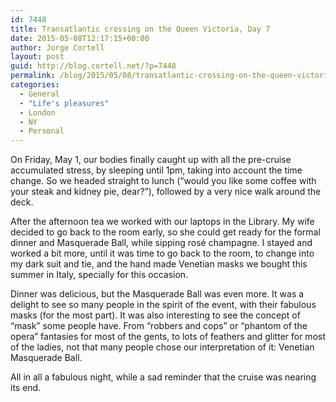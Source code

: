 ```yaml
---
id: 7448
title: Transatlantic crossing on the Queen Victoria, Day 7
date: 2015-05-08T12:17:15+00:00
author: Jorge Cortell
layout: post
guid: http://blog.cortell.net/?p=7448
permalink: /blog/2015/05/08/transatlantic-crossing-on-the-queen-victoria-day-7/
categories:
  - General
  - "Life's pleasures"
  - London
  - NY
  - Personal
---
```

On Friday, May 1, our bodies finally caught up with all the pre-cruise accumulated stress, by sleeping until 1pm, taking into account the time change. So we headed straight to lunch (“would you like some coffee with your steak and kidney pie, dear?”), followed by a very nice walk around the deck.

After the afternoon tea we worked with our laptops in the Library. My wife decided to go back to the room early, so she could get ready for the formal dinner and Masquerade Ball, while sipping rosé champagne. I stayed and worked a bit more, until it was time to go back to the room, to change into my dark suit and tie, and the hand made Venetian masks we bought this summer in Italy, specially for this occasion.

Dinner was delicious, but the Masquerade Ball was even more. It was a delight to see so many people in the spirit of the event, with their fabulous masks (for the most part). It was also interesting to see the concept of “mask” some people have. From “robbers and cops” or “phantom of the opera” fantasies for most of the gents, to lots of feathers and glitter for most of the ladies, not that many people chose our interpretation of it: Venetian Masquerade Ball.

All in all a fabulous night, while a sad reminder that the cruise was nearing its end.